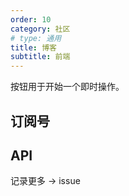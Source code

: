 ```yaml
---
order: 10
category: 社区
# type: 通用
title: 博客
subtitle: 前端
---
```


按钮用于开始一个即时操作。

## 订阅号



## API
记录更多 -> issue
